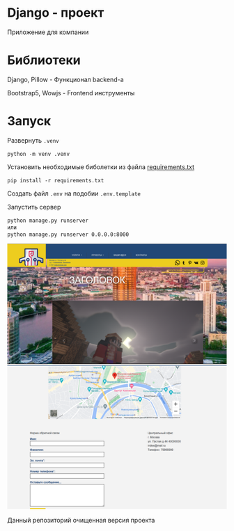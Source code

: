 # Django - проект

Приложение для компании

# Библиотеки
Django, Pillow - Функционал backend-a 

Bootstrap5, Wowjs - Frontend инструменты  

# Запуск

Развернуть `.venv `

    python -m venv .venv

Установить необходимые биболетки из файла [requirements.txt](requirements.txt)

    pip install -r requirements.txt

Создать файл `.env` на подобии `.env.template`

Запустить сервер

    python manage.py runserver 
    или
    python manage.py runserver 0.0.0.0:8000


![Иллюстрация проекта](src/1.png)![](src/2.png)

Данный репозиторий очищенная версия проекта